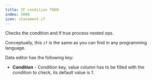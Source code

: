```yaml
---
title: IF condition THEN
index: 5000
icon: statement-if
---
```


Checks the condition and if true process nested ops.

Conceptually, this `if` is the same as you can find in any programming language.

Data editor has the following key:

- **Condition** - Condition key, value column has to be filled with the condition to check, its default value is 1.

